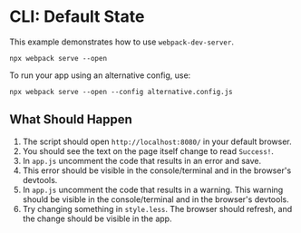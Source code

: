 # CLI: Default State

This example demonstrates how to use `webpack-dev-server`.

```console
npx webpack serve --open
```

To run your app using an alternative config, use:

```console
npx webpack serve --open --config alternative.config.js
```

## What Should Happen

1. The script should open `http://localhost:8080/` in your default browser.
2. You should see the text on the page itself change to read `Success!`.
3. In `app.js` uncomment the code that results in an error and save.
4. This error should be visible in the console/terminal and in the browser's devtools.
5. In `app.js` uncomment the code that results in a warning. This warning should
   be visible in the console/terminal and in the browser's devtools.
6. Try changing something in `style.less`. The browser should refresh, and the
   change should be visible in the app.
